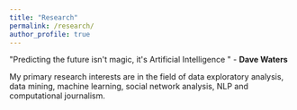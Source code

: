 ```yaml
---
title: "Research"
permalink: /research/
author_profile: true
---
```



"Predicting the future isn't magic, it's Artificial Intelligence "  - <b> Dave Waters </b>



My primary research interests are in the field of data exploratory analysis, data mining, machine learning, social network analysis, NLP and computational journalism.

